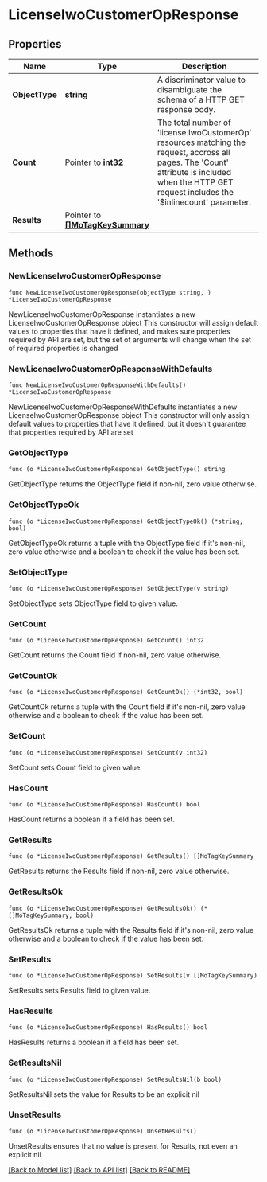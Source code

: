 # LicenseIwoCustomerOpResponse

## Properties

Name | Type | Description | Notes
------------ | ------------- | ------------- | -------------
**ObjectType** | **string** | A discriminator value to disambiguate the schema of a HTTP GET response body. | 
**Count** | Pointer to **int32** | The total number of &#39;license.IwoCustomerOp&#39; resources matching the request, accross all pages. The &#39;Count&#39; attribute is included when the HTTP GET request includes the &#39;$inlinecount&#39; parameter. | [optional] 
**Results** | Pointer to [**[]MoTagKeySummary**](MoTagKeySummary.md) |  | [optional] 

## Methods

### NewLicenseIwoCustomerOpResponse

`func NewLicenseIwoCustomerOpResponse(objectType string, ) *LicenseIwoCustomerOpResponse`

NewLicenseIwoCustomerOpResponse instantiates a new LicenseIwoCustomerOpResponse object
This constructor will assign default values to properties that have it defined,
and makes sure properties required by API are set, but the set of arguments
will change when the set of required properties is changed

### NewLicenseIwoCustomerOpResponseWithDefaults

`func NewLicenseIwoCustomerOpResponseWithDefaults() *LicenseIwoCustomerOpResponse`

NewLicenseIwoCustomerOpResponseWithDefaults instantiates a new LicenseIwoCustomerOpResponse object
This constructor will only assign default values to properties that have it defined,
but it doesn't guarantee that properties required by API are set

### GetObjectType

`func (o *LicenseIwoCustomerOpResponse) GetObjectType() string`

GetObjectType returns the ObjectType field if non-nil, zero value otherwise.

### GetObjectTypeOk

`func (o *LicenseIwoCustomerOpResponse) GetObjectTypeOk() (*string, bool)`

GetObjectTypeOk returns a tuple with the ObjectType field if it's non-nil, zero value otherwise
and a boolean to check if the value has been set.

### SetObjectType

`func (o *LicenseIwoCustomerOpResponse) SetObjectType(v string)`

SetObjectType sets ObjectType field to given value.


### GetCount

`func (o *LicenseIwoCustomerOpResponse) GetCount() int32`

GetCount returns the Count field if non-nil, zero value otherwise.

### GetCountOk

`func (o *LicenseIwoCustomerOpResponse) GetCountOk() (*int32, bool)`

GetCountOk returns a tuple with the Count field if it's non-nil, zero value otherwise
and a boolean to check if the value has been set.

### SetCount

`func (o *LicenseIwoCustomerOpResponse) SetCount(v int32)`

SetCount sets Count field to given value.

### HasCount

`func (o *LicenseIwoCustomerOpResponse) HasCount() bool`

HasCount returns a boolean if a field has been set.

### GetResults

`func (o *LicenseIwoCustomerOpResponse) GetResults() []MoTagKeySummary`

GetResults returns the Results field if non-nil, zero value otherwise.

### GetResultsOk

`func (o *LicenseIwoCustomerOpResponse) GetResultsOk() (*[]MoTagKeySummary, bool)`

GetResultsOk returns a tuple with the Results field if it's non-nil, zero value otherwise
and a boolean to check if the value has been set.

### SetResults

`func (o *LicenseIwoCustomerOpResponse) SetResults(v []MoTagKeySummary)`

SetResults sets Results field to given value.

### HasResults

`func (o *LicenseIwoCustomerOpResponse) HasResults() bool`

HasResults returns a boolean if a field has been set.

### SetResultsNil

`func (o *LicenseIwoCustomerOpResponse) SetResultsNil(b bool)`

 SetResultsNil sets the value for Results to be an explicit nil

### UnsetResults
`func (o *LicenseIwoCustomerOpResponse) UnsetResults()`

UnsetResults ensures that no value is present for Results, not even an explicit nil

[[Back to Model list]](../README.md#documentation-for-models) [[Back to API list]](../README.md#documentation-for-api-endpoints) [[Back to README]](../README.md)


